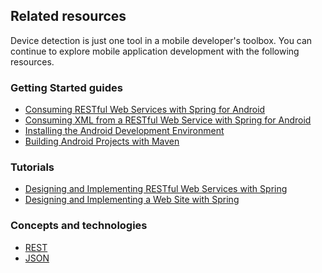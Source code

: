 ## Related resources

Device detection is just one tool in a mobile developer's toolbox. You can continue to explore mobile application development with the following resources.

### Getting Started guides

* [Consuming RESTful Web Services with Spring for Android][gs-consuming-rest-android]
* [Consuming XML from a RESTful Web Service with Spring for Android][gs-consuming-rest-xml-android]
* [Installing the Android Development Environment][gs-android]
* [Building Android Projects with Maven][gs-maven-android]

[gs-consuming-rest-android]: /guides/gs/consuming-rest-android/
[gs-consuming-rest-xml-android]: /guides/gs/consuming-rest-xml-android/
[gs-android]: /guides/gs/android/
[gs-maven-android]: /guides/gs/maven-android/

### Tutorials

* [Designing and Implementing RESTful Web Services with Spring][tut-rest]
* [Designing and Implementing a Web Site with Spring][tut-web]

[tut-rest]: /guides/tutorials/rest
[tut-web]: /guides/tutorials/web

### Concepts and technologies

* [REST][u-rest]
* [JSON][u-json]

[u-rest]: /understanding/REST
[u-json]: /understanding/JSON
